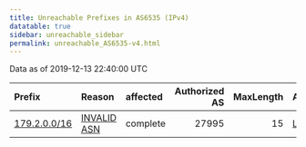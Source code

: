 ```yaml
---
title: Unreachable Prefixes in AS6535 (IPv4)
datatable: true
sidebar: unreachable_sidebar
permalink: unreachable_AS6535-v4.html
---
```


Data as of 2019-12-13 22:40:00 UTC


<div class="datatable-begin"></div>

| Prefix                                             | Reason                                                                                             | affected   |   Authorized AS |   MaxLength | Anchor                                         |   unreachable /24s |
|:---------------------------------------------------|:---------------------------------------------------------------------------------------------------|:-----------|----------------:|------------:|:-----------------------------------------------|-------------------:|
| [179.2.0.0/16](https://stat.ripe.net/179.2.0.0/16) | [INVALID ASN](https://rpki-validator.ripe.net/announcement-preview?asn=AS6535&prefix=179.2.0.0/16) | complete   |           27995 |          15 | [LACNIC](unreachable_LACNIC_RPKI_Root-v4.html) |                256 |

<div class="datatable-end"></div>